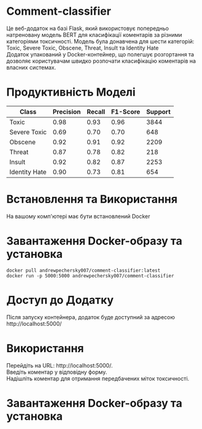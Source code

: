 # Сomment-classifier

Це веб-додаток на базі Flask, який використовує попередньо натреновану модель BERT для класифікації коментарів за різними категоріями токсичності. Модель була донавчена для шести категорій: Toxic, Severe Toxic, Obscene, Threat, Insult та Identity Hate  
Додаток упакований у Docker-контейнер, що полегшує розгортання та дозволяє користувачам швидко розпочати класифікацію коментарів на власних системах.

# Продуктивність Моделі
| Class          | Precision | Recall  | F1-Score | Support |
|----------------|-----------|---------|----------|---------|
| Toxic          | 0.98      | 0.93    | 0.96     | 3844    |
| Severe Toxic   | 0.69      | 0.70    | 0.70     | 648     |
| Obscene        | 0.92      | 0.91    | 0.92     | 2209    |
| Threat         | 0.87      | 0.78    | 0.82     | 218     |
| Insult         | 0.92      | 0.82    | 0.87     | 2253    |
| Identity Hate  | 0.90      | 0.73    | 0.81     | 654     |

# Встановлення та Використання
На вашому комп'ютері має бути встановлений Docker
# Завантаження Docker-образу та установка
`docker pull andrewpechersky007/comment-classifier:latest`  
`docker run -p 5000:5000 andrewpechersky007/comment-classifier`
# Доступ до Додатку
Після запуску контейнера, додаток буде доступний за адресою http://localhost:5000/
# Використання
Перейдіть на URL: http://localhost:5000/.  
Введіть коментар у відповідну форму.  
Надішліть коментар для отримання передбачених міток токсичності.  
# Завантаження Docker-образу та установка



